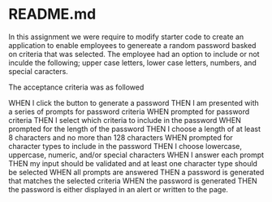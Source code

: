# README.md

In this assignment we were require to modify starter code to create an application to enable employees to genereate a random password basked on criteria that was selected. The employee had an option to include or not inculde the following; upper case letters, lower case letters, numbers, and special caracters.
 
 The acceptance criteria was as followed

 WHEN I click the button to generate a password
THEN I am presented with a series of prompts for password criteria
WHEN prompted for password criteria
THEN I select which criteria to include in the password
WHEN prompted for the length of the password
THEN I choose a length of at least 8 characters and no more than 128 characters
WHEN prompted for character types to include in the password
THEN I choose lowercase, uppercase, numeric, and/or special characters
WHEN I answer each prompt
THEN my input should be validated and at least one character type should be selected
WHEN all prompts are answered
THEN a password is generated that matches the selected criteria
WHEN the password is generated
THEN the password is either displayed in an alert or written to the page.